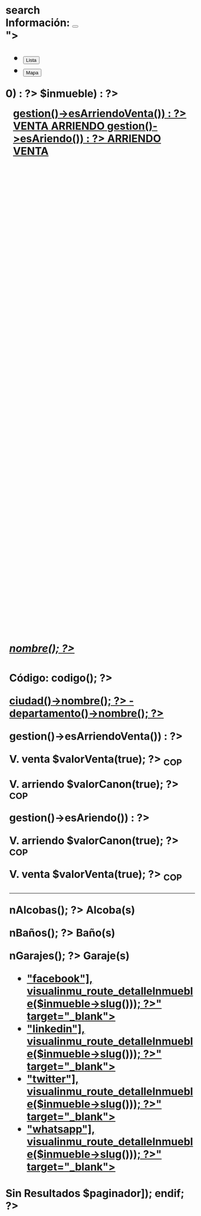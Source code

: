 # search<style>
    .card-space {
        padding: 2%;
    }

    .imagenportada {
        min-height: 35vh;
        padding: 2%;
        background-position: center;
        background-size: cover;
        background-repeat: no-repeat;
        transition: all .5s;
    }

    .dropdown-toggle::after {
        content: none;
    }

    .dropdown-menu {
        min-width: 0 !important;
    }
</style>
<div class="container">
    <?php if (isset($error)) : ?>
        <div class="row">
            <div class="alert alert-warning alert-dismissible fade show" role="alert">
                <strong>Información: </strong> <?php echo $error; ?>
                <button type="button" class="btn-close" data-bs-dismiss="alert" aria-label="Close"></button>
            </div>
        </div>
    <?php endif; ?>
    <?php visualinmu_load_template("inmuebles/search-form.php", get_defined_vars()); ?>
    <div class="row">
        <div class="col<?php echo visualinmu_is_sidebar_active("lateral_pagina_propiedades_visual_inmueble") ? "-md-9" : "-md-12"; ?>">
            <?php if (isset($inmuebles)) : ?>
                <?php $nombreShowTab = visualinmu_config_search_tab_show();?>
                <ul class="nav nav-tabs" id="tabSearch" role="tablist">
                    <li class="nav-item" role="presentation">
                        <button class="nav-link <?php echo 'lista' == $nombreShowTab ? 'active' : ''?>" id="lista-tab" data-bs-toggle="tab" data-bs-target="#lista"
                                type="button"
                                role="tab" aria-controls="home" aria-selected="true"><i class="icon icon-uniE911"></i>
                            Lista
                        </button>
                    </li>
                    <li class="nav-item" role="presentation">
                        <button class="nav-link <?php echo 'mapa' == $nombreShowTab ? 'active' : ''?>" id="mapa-tab" data-bs-toggle="tab" data-bs-target="#mapa" type="button"
                                role="tab" aria-controls="profile" aria-selected="false"><i
                                    class="icon icon-uniE912"></i>
                            Mapa
                        </button>
                    </li>
                </ul>
                <div class="tab-content" id="myTabContent">
                    <div class="tab-pane fade <?php echo 'lista' == $nombreShowTab ? 'active show' : ''?>" id="lista" role="tabpanel" aria-labelledby="home-tab">
                        <div class="row">
                            <?php if (count($inmuebles) > 0) : ?>
                                <?php foreach ($inmuebles as $cont => $inmueble) : ?>
                                    <div class="col-xs-12 col-md-4 card-space">
                                        <div class="card" style="width: 100%; padding: 2%;">
                                            <a href="<?php echo visualinmu_route_detalleInmueble($inmueble->slug()); ?>"
                                               target="_blank">
                                                <div class="imagenportada"
                                                     style="background-image: url(<?php echo $inmueble->fotoPortada(); ?>);">
                                                    <?php if ($inmueble->gestion()->esArriendoVenta()) : ?>
                                                        <span class="badge rounded-pill bg-primary"><i
                                                                    class="icon icon-uniE9C2"></i> VENTA</span>
                                                        <span class="badge rounded-pill bg-light text-dark"><i
                                                                    class="icon icon-uniE9C2"></i> ARRIENDO</span>
                                                    <?php elseif ($inmueble->gestion()->esAriendo()) : ?>
                                                        <span class="badge rounded-pill bg-light text-dark"><i
                                                                    class="icon icon-uniE9C2"></i> ARRIENDO</span>
                                                    <?php else : ?>
                                                        <span class="badge rounded-pill bg-primary"><i
                                                                    class="icon icon-uniE9C2"></i> VENTA</span>
                                                    <?php endif; ?>
                                                </div>
                                            </a>
                                            <div class="card-body">
                                                <p>
                                                    <a href="<?php echo visualinmu_route_detalleInmueble($inmueble->slug()); ?>" ><h5
                                                        class="card-title"><?php echo $inmueble->nombre(); ?></h5></a>
                                                <p><i class="icon icon-uniE978"></i>
                                                    Código: <?php echo $inmueble->codigo(); ?></p>
                                                <a href="<?php echo visualinmu_route_detalleInmueble($inmueble->slug()); ?>" class="vi-link-ubicacion" >
                                                    <i class="icon icon-uniE91C"></i> <?php echo $inmueble->ciudad()->nombre(); ?>
                                                    - <?php echo $inmueble->departamento()->nombre(); ?></a></p>
                                                <p class="card-text">
                                                    <?php if ($inmueble->gestion()->esArriendoVenta()) : ?>
													<p class="precios"><strong>V. venta</strong>
														$<?php echo $inmueble->valorVenta(true); ?> <sub>COP</sub></p>
													<p class="precios"><strong>V. arriendo</strong>
														$<?php echo $inmueble->valorCanon(true); ?> <sub>COP</sub></p>
													<?php elseif ($inmueble->gestion()->esAriendo()) : ?>
														<p class="precios"><strong>V. arriendo</strong>
															$<?php echo $inmueble->valorCanon(true); ?> <sub>COP</sub></p>
													<?php else : ?>
														<p class="precios"><strong>V. venta</strong>
															$<?php echo $inmueble->valorVenta(true); ?> <sub>COP</sub></p>
													<?php endif; ?>
                                                </p>
                                                <hr>
                                                <div class="row d-flex justify-content-center text-center">
                                                    <div class="col">
                                                        <p>
                                                            <i class="icon icon-uniE938"></i> <?php echo $inmueble->nAlcobas(); ?>
                                                            Alcoba(s)
                                                        </p>
                                                    </div>
                                                    <div class="col">
                                                        <p>
                                                            <i class="icon icon-uniE93E"></i> <?php echo $inmueble->nBaños(); ?>
                                                            Baño(s)
                                                        </p>
                                                    </div>
                                                    <div class="col">
                                                        <p>
                                                            <i class="icon icon-uniE9CC"></i> <?php echo $inmueble->nGarajes(); ?>
                                                            Garaje(s)
                                                        </p>
                                                    </div>
                                                    <div class="col vi-compartir-inmuebles">
                                                        <div class="dropdown">
                                                            <a class="dropdown-toggle" href="#" role="button"
                                                               id="dropdownMenuLink" data-bs-toggle="dropdown"
                                                               aria-expanded="false"><i
                                                                        class="fas fa-share-alt  vi-icono-compartir"></i></a>
                                                            <ul class="dropdown-menu"
                                                                aria-labelledby="dropdownMenuLink">
                                                                <li>
                                                                    <a class="dropdown-item"
                                                                       href="<?php echo visualinmu_redsocial_url(["nombre" => "facebook"], visualinmu_route_detalleInmueble($inmueble->slug())); ?>"
                                                                       target="_blank"><i
                                                                                class="fab fa-facebook-f"></i></a>
                                                                </li>
                                                                <li><a class="dropdown-item"
                                                                       href="<?php echo visualinmu_redsocial_url(["nombre" => "linkedin"], visualinmu_route_detalleInmueble($inmueble->slug())); ?>"
                                                                       target="_blank"><i
                                                                                class="fab fa-linkedin-in"></i></a>
                                                                </li>
                                                                <li><a class="dropdown-item"
                                                                       href="<?php echo visualinmu_redsocial_url(["nombre" => "twitter"], visualinmu_route_detalleInmueble($inmueble->slug())); ?>"
                                                                       target="_blank"><i
                                                                                class="fab fa-twitter"></i></a>
                                                                </li>
                                                                <li><a class="dropdown-item"
                                                                       href="<?php echo visualinmu_redsocial_url(["nombre" => "whatsapp"], visualinmu_route_detalleInmueble($inmueble->slug())); ?>"
                                                                       target="_blank"><i
                                                                                class="fab fa-whatsapp"></i></a>
                                                                </li>
                                                            </ul>
                                                        </div>
                                                    </div>
                                                </div>
                                            </div>
                                        </div>
                                    </div>
                                <?php endforeach; ?>
                            <?php else : ?>
                                <label> Sin Resultados </label>
                            <?php endif; ?>
                            <?php if (isset($paginador)) : visualinmu_load_template("inmuebles/paginator-form.php", ["paginador" => $paginador]); endif; ?>
                        </div>
                    </div>
                    <div class="tab-pane fade <?php echo 'mapa' == $nombreShowTab ? 'active show' : ''?> " id="mapa" role="tabpanel" aria-labelledby="profile-tab">
                        <?php if('mapa' == $nombreShowTab){?>
                            <visualinmueble-map></visualinmueble-map>
                        <?php }; ?>
                    </div>
                </div>
                <script type="text/javascript">
                    window.inmuebles =  <?php echo json_encode($inmuebles, JSON_PRETTY_PRINT);?>;

                </script>
            <?php endif; ?>
        </div>
        <?php if (visualinmu_is_sidebar_active("lateral_pagina_propiedades_visual_inmueble")): ?>
            <div class="col-md-3">
                <?php dynamic_sidebar('lateral_pagina_propiedades_visual_inmueble'); ?>
            </div>
        <?php endif; ?>
    </div>
</div>


